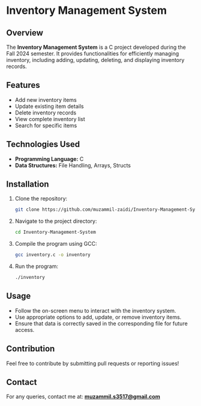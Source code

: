 # Inventory Management System

## Overview
The **Inventory Management System** is a C project developed during the Fall 2024 semester. It provides functionalities for efficiently managing inventory, including adding, updating, deleting, and displaying inventory records.

## Features
- Add new inventory items
- Update existing item details
- Delete inventory records
- View complete inventory list
- Search for specific items

## Technologies Used
- **Programming Language:** C
- **Data Structures:** File Handling, Arrays, Structs

## Installation
1. Clone the repository:
   ```sh
   git clone https://github.com/muzammil-zaidi/Inventory-Management-System.git
   ```
2. Navigate to the project directory:
   ```sh
   cd Inventory-Management-System
   ```
3. Compile the program using GCC:
   ```sh
   gcc inventory.c -o inventory
   ```
4. Run the program:
   ```sh
   ./inventory
   ```

## Usage
- Follow the on-screen menu to interact with the inventory system.
- Use appropriate options to add, update, or remove inventory items.
- Ensure that data is correctly saved in the corresponding file for future access.

## Contribution
Feel free to contribute by submitting pull requests or reporting issues!

## Contact
For any queries, contact me at: **muzammil.s3517@gmail.com**
